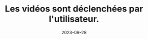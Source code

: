 ---
N: '119'
Rubrique: Images et médias
title: Les vidéos sont déclenchées par l'utilisateur.
detail: Les vidéos sont déclenchées par l'utilisateur.
categories: [" Images et médias"]
agrege: O4119-E030
opquast: '4119'
indiceebook: '30'
description: "Règle n° 030"
weight:  030
actif: '1'
layout: rules
date: 2023-09-28
tags: ["", ""]
objectif: ["", ""]
Meo: ""
Controle: ""
Auteur: ""
---